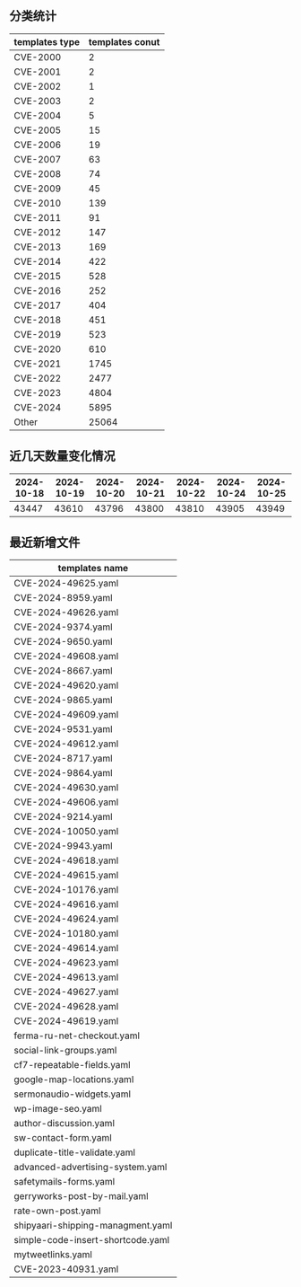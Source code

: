 ## 分类统计
| templates type | templates conut | 
| --- | --- |
| CVE-2000 | 2 |
| CVE-2001 | 2 |
| CVE-2002 | 1 |
| CVE-2003 | 2 |
| CVE-2004 | 5 |
| CVE-2005 | 15 |
| CVE-2006 | 19 |
| CVE-2007 | 63 |
| CVE-2008 | 74 |
| CVE-2009 | 45 |
| CVE-2010 | 139 |
| CVE-2011 | 91 |
| CVE-2012 | 147 |
| CVE-2013 | 169 |
| CVE-2014 | 422 |
| CVE-2015 | 528 |
| CVE-2016 | 252 |
| CVE-2017 | 404 |
| CVE-2018 | 451 |
| CVE-2019 | 523 |
| CVE-2020 | 610 |
| CVE-2021 | 1745 |
| CVE-2022 | 2477 |
| CVE-2023 | 4804 |
| CVE-2024 | 5895 |
| Other | 25064 |
## 近几天数量变化情况
|2024-10-18 | 2024-10-19 | 2024-10-20 | 2024-10-21 | 2024-10-22 | 2024-10-24 | 2024-10-25|
|--- | ------ | ------ | ------ | ------ | ------ | ---|
|43447 | 43610 | 43796 | 43800 | 43810 | 43905 | 43949|
## 最近新增文件
| templates name | 
| --- |
| CVE-2024-49625.yaml |
| CVE-2024-8959.yaml |
| CVE-2024-49626.yaml |
| CVE-2024-9374.yaml |
| CVE-2024-9650.yaml |
| CVE-2024-49608.yaml |
| CVE-2024-8667.yaml |
| CVE-2024-49620.yaml |
| CVE-2024-9865.yaml |
| CVE-2024-49609.yaml |
| CVE-2024-9531.yaml |
| CVE-2024-49612.yaml |
| CVE-2024-8717.yaml |
| CVE-2024-9864.yaml |
| CVE-2024-49630.yaml |
| CVE-2024-49606.yaml |
| CVE-2024-9214.yaml |
| CVE-2024-10050.yaml |
| CVE-2024-9943.yaml |
| CVE-2024-49618.yaml |
| CVE-2024-49615.yaml |
| CVE-2024-10176.yaml |
| CVE-2024-49616.yaml |
| CVE-2024-49624.yaml |
| CVE-2024-10180.yaml |
| CVE-2024-49614.yaml |
| CVE-2024-49623.yaml |
| CVE-2024-49613.yaml |
| CVE-2024-49627.yaml |
| CVE-2024-49628.yaml |
| CVE-2024-49619.yaml |
| ferma-ru-net-checkout.yaml |
| social-link-groups.yaml |
| cf7-repeatable-fields.yaml |
| google-map-locations.yaml |
| sermonaudio-widgets.yaml |
| wp-image-seo.yaml |
| author-discussion.yaml |
| sw-contact-form.yaml |
| duplicate-title-validate.yaml |
| advanced-advertising-system.yaml |
| safetymails-forms.yaml |
| gerryworks-post-by-mail.yaml |
| rate-own-post.yaml |
| shipyaari-shipping-managment.yaml |
| simple-code-insert-shortcode.yaml |
| mytweetlinks.yaml |
| CVE-2023-40931.yaml |
